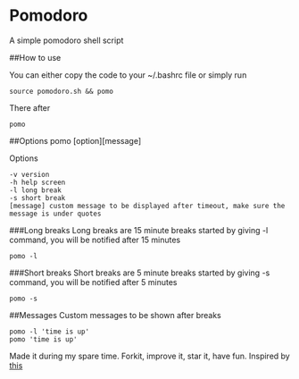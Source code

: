 # Pomodoro
A simple pomodoro shell script

##How to use

You can either copy the code to your ~/.bashrc file or simply run

    source pomodoro.sh && pomo

There after 
    
    pomo

##Options
    pomo [option][message]
  
  Options
  
    -v version
    -h help screen
    -l long break
    -s short break
    [message] custom message to be displayed after timeout, make sure the message is under quotes

###Long breaks
  Long breaks are 15 minute breaks started by giving -l command, you will be notified after 15 minutes
  
    pomo -l
  
###Short breaks
  Short breaks are 5 minute breaks started by giving -s command, you will be notified after 5 minutes

    pomo -s

##Messages
Custom messages to be shown after breaks

    pomo -l 'time is up'
    pomo 'time is up'

Made it during my spare time. Forkit, improve it, star it, have fun.
Inspired by [this](https://twitter.com/rob_dodson/status/695864071837470720)
